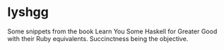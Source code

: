 lyshgg
======

Some snippets from the book Learn You Some Haskell for Greater Good with their Ruby equivalents. Succinctness being the objective.